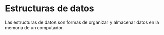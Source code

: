 # Estructuras de datos

Las estructuras de datos son formas de organizar y almacenar datos en la memoria de un computador.